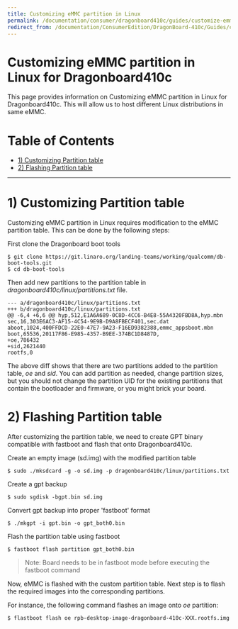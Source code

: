 ```yaml
---
title: Customizing eMMC partition in Linux
permalink: /documentation/consumer/dragonboard410c/guides/customize-emmc-partition.md.html
redirect_from: /documentation/ConsumerEdition/DragonBoard-410c/Guides/customize-emmc-partition.md.html
---
```

# Customizing eMMC partition in Linux for Dragonboard410c

This page provides information on Customizing eMMC partition in Linux for Dragonboard410c. This will allow us to host different Linux distributions in same eMMC.

# Table of Contents

- [1) Customizing Partition table](#1-customizing-partition-table)
- [2) Flashing Partition table](#2-flashing-partition-table)

***

# 1) Customizing Partition table

Customizing eMMC partition in Linux requires modification to the eMMC partition table. This can be done by the following steps:

First clone the Dragonboard boot tools
```shell
$ git clone https://git.linaro.org/landing-teams/working/qualcomm/db-boot-tools.git
$ cd db-boot-tools
```
Then add new partitions to the partition table in *dragonboard410c/linux/partitions.txt* file.
```shell
--- a/dragonboard410c/linux/partitions.txt
+++ b/dragonboard410c/linux/partitions.txt
@@ -6,4 +6,6 @@ hyp,512,E1A6A689-0C8D-4CC6-B4E8-55A4320FBD8A,hyp.mbn
sec,16,303E6AC3-AF15-4C54-9E9B-D9A8FBECF401,sec.dat
aboot,1024,400FFDCD-22E0-47E7-9A23-F16ED9382388,emmc_appsboot.mbn
boot,65536,20117F86-E985-4357-B9EE-374BC1D8487D,
+oe,786432
+sid,2621440
rootfs,0
```

The above diff shows that there are two partitions added to the partition table, *oe* and *sid*. You can add partition as needed, change partition sizes, but you should not change the partition UID for the existing partitions that contain the bootloader and firmware, or you might brick your board.

# 2) Flashing Partition table

After customizing the partition table, we need to create GPT binary compatible with fastboot and flash that onto Dragonboard410c.

Create an empty image (sd.img) with the modified partition table

	$ sudo ./mksdcard -g -o sd.img -p dragonboard410c/linux/partitions.txt
Create a gpt backup

	$ sudo sgdisk -bgpt.bin sd.img
Convert gpt backup into proper 'fastboot' format

	$ ./mkgpt -i gpt.bin -o gpt_both0.bin
Flash the partition table using fastboot

	$ fastboot flash partition gpt_both0.bin

> Note: Board needs to be in fastboot mode before executing the fastboot command

Now, eMMC is flashed with the custom partition table. Next step is to flash the required images into the corresponding partitions.

For instance, the following command flashes an image onto *oe* partition:

	$ flastboot flash oe rpb-desktop-image-dragonboard-410c-XXX.rootfs.img
